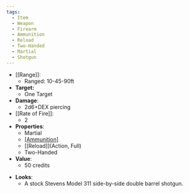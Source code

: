 ```yaml
---
tags:
  - Item
  - Weapon
  - Firearm
  - Ammunition
  - Reload
  - Two-Handed
  - Martial
  - Shotgun
---
```

- [[Range]]:
	- Ranged: 10-45-90ft
- **Target:**
	- One Target
- **Damage**:
	- 2d6+DEX piercing
- [[Rate of Fire]]:
	- 2
- **Properties**:
	- Martial
	- [[Ammunition]](2)
	- [[Reload]](Action, Full)
	- Two-Handed
- **Value**:
	- 50 credits
* **Looks**:
	* A stock Stevens Model 311 side-by-side double barrel shotgun.